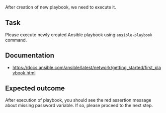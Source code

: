 After creation of new playbook, we need to execute it.

## Task

Please execute newly created Ansible playbook using `ansible-playbook` command.

## Documentation

- <https://docs.ansible.com/ansible/latest/network/getting_started/first_playbook.html>

## Expected outcome

After execution of playbook, you should see the red assertion message about missing password variable. If so, please proceed to the next step.
